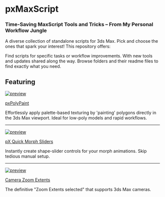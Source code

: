 # pxMaxScript
### Time-Saving MaxScript Tools and Tricks – From My Personal Workflow Jungle

A diverse collection of standalone scripts for 3ds Max.  Pick and choose the ones that spark your interest! This repository offers:

Find scripts for specific tasks or workflow improvements. With new tools and updates shared along the way. Browse folders and their readme files to find exactly what you need.

## Featuring

[![preview](PolyPainter/preview_polypaint.jpg)](https://github.com/piXelicidio/pxMaxScript/tree/master/PolyPainter)

[pxPolyPaint](https://github.com/piXelicidio/pxMaxScript/tree/master/PolyPainter)

Effortlessly apply palette-based texturing by 'painting' polygons directly in the 3ds Max viewport. Ideal for low-poly models and rapid workflows.
***

[![preview](MorphSliders/preview_pXQuickMorphSliders_ani.gif)](https://github.com/piXelicidio/pxMaxScript/tree/master/MorphSliders)

[pX Quick Morph Sliders](https://github.com/piXelicidio/pxMaxScript/tree/master/MorphSliders)
 
Instantly create shape-slider controls for your morph animations. Skip tedious manual setup.

***
 
[![preview](CameraZoomExtents/zoomExtentsMacro.gif)](https://github.com/piXelicidio/pxMaxScript/tree/master/CameraZoomExtents)

[Camera Zoom Extents](https://github.com/piXelicidio/pxMaxScript/tree/master/CameraZoomExtents)

The definitive "Zoom Extents selected" that supports 3ds Max cameras.




